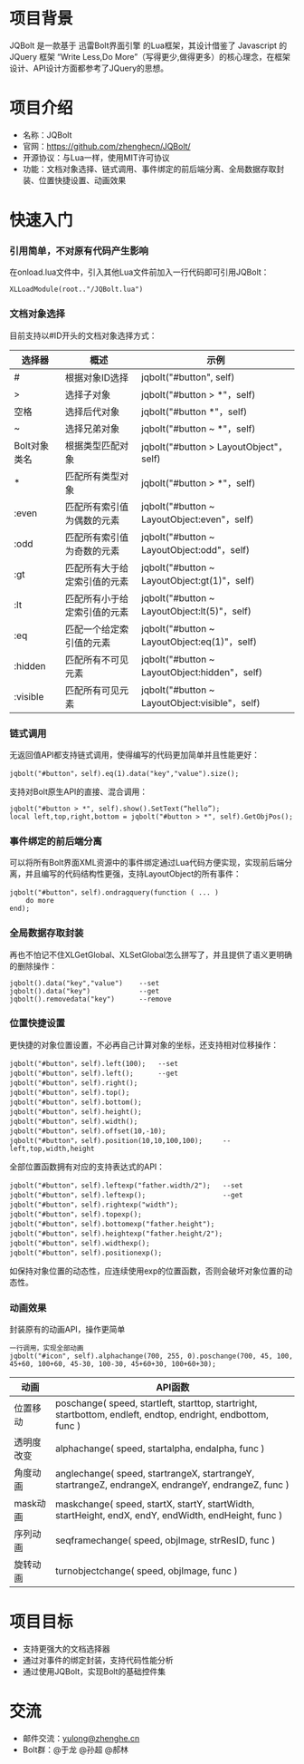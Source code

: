 # 项目背景 #

JQBolt 是一款基于 迅雷Bolt界面引擎 的Lua框架，其设计借鉴了 Javascript 的 JQuery 框架 “Write Less,Do More”（写得更少,做得更多）的核心理念，在框架设计、API设计方面都参考了JQuery的思想。

# 项目介绍 #
- 名称：JQBolt
- 官网：https://github.com/zhenghecn/JQBolt/
- 开源协议：与Lua一样，使用MIT许可协议
- 功能：文档对象选择、链式调用、事件绑定的前后端分离、全局数据存取封装、位置快捷设置、动画效果

# 快速入门 #
### 引用简单，不对原有代码产生影响 ###

在onload.lua文件中，引入其他Lua文件前加入一行代码即可引用JQBolt：
	
	XLLoadModule(root.."/JQBolt.lua")

### 文档对象选择 ###

目前支持以#ID开头的文档对象选择方式：
	
| 选择器 |   概述 |   示例  | 
|---------|--------|--------|
| # |   根据对象ID选择 |   jqbolt("#button", self)  | 
| > |   选择子对象 |   jqbolt("#button > *"，self)  | 
| 空格 |   选择后代对象 |   jqbolt("#button *"，self)  | 
| ~ |   选择兄弟对象 |   jqbolt("#button ~ *"，self)  | 
| Bolt对象类名 |   根据类型匹配对象 |   jqbolt("#button > LayoutObject"，self)  | 
| * |   匹配所有类型对象 |   jqbolt("#button > *"，self)  | 
| :even |   匹配所有索引值为偶数的元素 |   jqbolt("#button ~ LayoutObject:even"，self)  | 
| :odd |   匹配所有索引值为奇数的元素 |   jqbolt("#button ~ LayoutObject:odd"，self)  | 
| :gt |   匹配所有大于给定索引值的元素 |   jqbolt("#button ~ LayoutObject:gt(1)"，self)  | 
| :lt |   匹配所有小于给定索引值的元素 |   jqbolt("#button ~ LayoutObject:lt(5)"，self)  | 
| :eq |   匹配一个给定索引值的元素 |   jqbolt("#button ~ LayoutObject:eq(1)"，self)  | 
| :hidden |   匹配所有不可见元素 |   jqbolt("#button ~ LayoutObject:hidden"，self)  | 
| :visible |   匹配所有可见元素 |   jqbolt("#button ~ LayoutObject:visible"，self)  | 

### 链式调用 ###

无返回值API都支持链式调用，使得编写的代码更加简单并且性能更好：

    jqbolt("#button"，self).eq(1).data("key","value").size();

支持对Bolt原生API的直接、混合调用：

	jqbolt("#button > *", self).show().SetText(“hello”);
	local left,top,right,bottom = jqbolt("#button > *", self).GetObjPos();

### 事件绑定的前后端分离 ###

可以将所有Bolt界面XML资源中的事件绑定通过Lua代码方便实现，实现前后端分离，并且编写的代码结构性更强，支持LayoutObject的所有事件：

    jqbolt("#button"，self).ondragquery(function ( ... )
		do more
	end);



### 全局数据存取封装 ###

再也不怕记不住XLGetGlobal、XLSetGlobal怎么拼写了，并且提供了语义更明确的删除操作：

    jqbolt().data("key","value")	--set
	jqbolt().data("key")			--get
	jqbolt().removedata("key")		--remove

### 位置快捷设置 ###

更快捷的对象位置设置，不必再自己计算对象的坐标，还支持相对位移操作：

    jqbolt("#button"，self).left(100);	--set
	jqbolt("#button"，self).left();		--get
	jqbolt("#button"，self).right();
	jqbolt("#button"，self).top();
	jqbolt("#button"，self).bottom();
	jqbolt("#button"，self).height();
	jqbolt("#button"，self).width();
	jqbolt("#button"，self).offset(10,-10);
	jqbolt("#button"，self).position(10,10,100,100);		--left,top,width,height

全部位置函数拥有对应的支持表达式的API：

	jqbolt("#button"，self).leftexp("father.width/2");	--set
	jqbolt("#button"，self).leftexp();					--get
	jqbolt("#button"，self).rightexp("width");
	jqbolt("#button"，self).topexp();
	jqbolt("#button"，self).bottomexp("father.height");
	jqbolt("#button"，self).heightexp("father.height/2");
	jqbolt("#button"，self).widthexp();
	jqbolt("#button"，self).positionexp();

如保持对象位置的动态性，应连续使用exp的位置函数，否则会破坏对象位置的动态性。

### 动画效果 ###

封装原有的动画API，操作更简单

	一行调用，实现全部动画
	jqbolt("#icon", self).alphachange(700, 255, 0).poschange(700, 45, 100, 45+60, 100+60, 45-30, 100-30, 45+60+30, 100+60+30);

| 动画 |   API函数 | 
|---------|--------|
| 位置移动 |   poschange( speed, startleft, starttop, startright, startbottom, endleft, endtop, endright, endbottom, func ) | 
| 透明度改变 |   alphachange( speed, startalpha, endalpha, func ) | 
| 角度动画 |   anglechange( speed, startrangeX, startrangeY, startrangeZ, endrangeX, endrangeY, endrangeZ, func ) | 
| mask动画 |   maskchange( speed, startX, startY, startWidth, startHeight, endX, endY, endWidth, endHeight, func ) | 
| 序列动画 |   seqframechange( speed, objImage, strResID, func ) | 
| 旋转动画 |   turnobjectchange( speed, objImage, func ) | 

# 项目目标 #

- 支持更强大的文档选择器
- 通过对事件的绑定封装，支持代码性能分析
- 通过使用JQBolt，实现Bolt的基础控件集

# 交流 #
 
- 邮件交流：yulong@zhenghe.cn
- Bolt群：@于龙 @孙超 @郝林